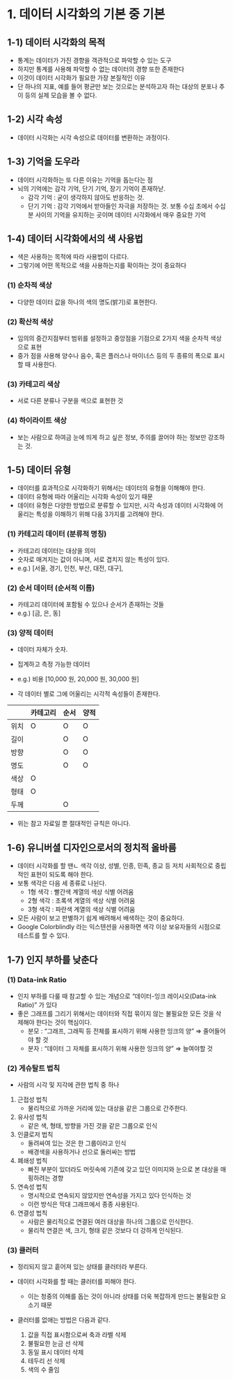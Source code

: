 # 1. 데이터 시각화의 기본 중 기본

## 1-1) 데이터 시각화의 목적

- 통계는 데이터가 가진 경향을 객관적으로 파악할 수 있는 도구
- 하지만 통계를 사용해 파악할 수 없는 데이터의 경향 또한 존재한다
- 이것이 데이터 시각화가 필요한 가장 본질적인 이유
- 단 하나의 지표, 예를 들어 평균만 보는 것으로는 분석하고자 하는 대상의 분포나 추이 등의 실제 모습을 볼 수 없다.

## 1-2) 시각 속성

- 데이터 시각화는 시각 속성으로 데이터를 변환하는 과정이다.

## 1-3) 기억을 도우라

- 데이터 시각화하는 또 다른 이유는 기억을 돕는다는 점
- 뇌의 기억에는 감각 기억, 단기 기억, 장기 기억이 존재하낟.
    - 감각 기억 : 굳이 생각하지 않아도 반응하는 것.
    - 단기 기억 : 감각 기억에서 받아들인 자극을 저장하는 것. 보통 수십 초에서 수십 분 사이의 기억을 유지하는 곳이며 데이터 시각화에서 매우 중요한 기억


## 1-4) 데이터 시각화에서의 색 사용법

- 색은 사용하는 목적에 따라 사용법이 다르다.
- 그렇기에 어떤 목적으로 색을 사용하는지를 확이하는 것이 중요하다

### (1) 순차적 색상

- 다양한 데이터 값을 하나의 색의 명도(밝기)로 표현한다.

### (2) 확산적 색상

- 임의의 중간지점부터 범위를 설정하고 중앙점을 기점으로 2가지 색을 순차적 색상으로 표현
- 중가 점을 사용해 양수나 음수, 혹은 플러스나 마이너스 등의 두 종류의 폭으로 표시할 때 사용한다.

### (3) 카테고리 색상

- 서로 다른 분류나 구분을 색으로 표현한 것

### (4) 하이라이트 색상

- 보는 사람으로 하여금 눈에 띄게 하고 싶은 정보, 주의를 끌어야 하는 정보만 강조하는 것.

## 1-5) 데이터 유형

- 데이터를 효과적으로 시각화하기 위해서는 데이터의 유형을 이해해야 한다.
- 데이터 유형에 따라 어울리는 시각화 속성이 있기 때문
- 데이터 유형은 다양한 방법으로 분류할 수 있지만, 시각 속성과 데이터 시각화에 어울리는 특성을 이해하기 위해 다음 3가지를 고려해야 한다.

### (1) 카테고리 데이터 (분류적 명칭)

- 카테고리 데이터는 대상을 의미
- 숫자로 매겨지는 값이 아니며, 서로 겹치지 않는 특성이 있다.
- e.g.) [서울, 경기, 인천, 부산, 대전, 대구],

### (2) 순서 데이터 (순서적 이름)

- 카테고리 데이터에 포함될 수 있으나 순서가 존재하는 것들
- e.g.) [금, 은, 동]

### (3) 양적 데이터

- 데이터 자체가 숫자.
- 집계하고 측정 가능한 데이터
- e.g.) 비용 [10,000 원, 20,000 원, 30,000 원]

- 각 데이터 별로 그에 어울리는 시각적 속성들이 존재한다.

|  | 카테고리 | 순서 | 양적 |
| --- | --- | --- | --- |
| 위치 | O | O | O |
| 길이 |  | O | O |
| 방향 |  | O | O |
| 명도 |  | O | O |
| 색상 | O |  |  |
| 형태 | O |  |  |
| 두께 |  | O |  |
- 위는 참고 자료일 뿐 절대적인 규칙은 아니다.

## 1-6) 유니버셜 디자인으로서의 정치적 올바름

- 데이터 시각화를 할 땐ㄴ 색각 이상, 성별, 인종, 민족, 종교 등 저치 사회적으로 중립적인 표현이 되도록 해야 한다.
- 보통 색각은 다음 세 종류로 나뉜다.
    - 1형 색각 : 빨간색 계열의 색상 식별 어려움
    - 2형 색각 : 초록색 계열의 색상 식별 어려움
    - 3형 색각 : 파란색 계열의 색상 식별 어려움
- 모든 사람이 보고 판별하기 쉽게 배려해서 배색하는 것이 중요하다.
- Google Colorblindly 라는 익스텐션을 사용하면 색각 이상 보유자들의 시점으로 테스트를 할 수 있다.

## 1-7) 인지 부하를 낮춘다

### (1) Data-ink Ratio

- 인지 부하를 다룰 때 참고할 수 있는 개념으로 “데이터-잉크 레이시오(Data-ink Ratio)” 가 있다
- 좋은 그래프를 그리기 위해서는 데이터와 직접 묶이지 않는 불필요한 모든 것을 삭제해야 한다는 것이 핵심이다.
    - 분모 : “그래프, 그래픽 등 전체를 표시하기 위해 사용한 잉크의 양” ⇒ 줄어들어야 할 것
    - 분자 : “데이터 그 자체를 표시하기 위해 사용한 잉크의 양” ⇒ 늘여야할 것

### (2) 게슈탈트 법칙

- 사람의 시각 및 지각에 관한 법칙 중 하나

1. 근접성 법칙
    - 물리적으로 가까운 거리에 있는 대상을 같은 그룹으로 간주한다.
2. 유사성 법칙
    - 같은 색, 형태, 방향을 가진 것을 같은 그룹으로 인식
3. 인클로저 법칙
    - 둘려싸여 있는 것은 한 그룹이라고 인식
    - 배경색을 사용하거나 선으로 둘러싸는 방법
4. 폐쇄성 법칙
    - 빠진 부분이 있더라도 머릿속에 기존에 갖고 있던 이미지와 눈으로 본 대상을 매핑하려는 경향
5. 연속성 법칙
    - 명시적으로 연속되지 않았지만 연속성을 가지고 있다 인식하는 것
    - 이런 방식은 막대 그래프에서 종종 사용된다.
6. 연결성 법칙
    - 사람은 물리적으로 연결된 여러 대상을 하나의 그룹으로 인식한다.
    - 물리적 연결은 색, 크기, 형태 같은 것보다 더 강하게 인식된다.

### (3) 클러터

- 정리되지 않고 흩어져 있는 상태를 클러터라 부른다.
- 데이터 시각화를 할 때는 클러터를 피해야 한다.
    - 이는 청중의 이해를 돕는 것이 아니라 상태를 더욱 복잡하게 만드는 불필요한 요소기 때문

- 클러터를 없애는 방법은 다음과 같다.
    1. 값을 직접 표시함으로써 축과 라벨 삭제
    2. 불필요한 눈금 선 삭제
    3. 동일 표시 데이터 삭제
    4. 테두리 선 삭제
    5. 색의 수 줄임
